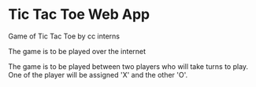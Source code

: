 # Tic Tac Toe Web App

Game of Tic Tac Toe by cc interns

The game is to be played over the internet

The game is to be played between two players who will take turns to play.
One of the player will be assigned 'X' and the other 'O'.

